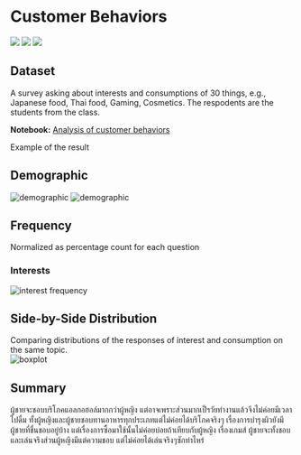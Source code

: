 # Customer Behaviors
 [![](https://img.shields.io/badge/-Survey-blue)](#) [![](https://img.shields.io/badge/-Python-blue)](#) [![](https://img.shields.io/badge/-Google--Colab-blue)](#) 
## Dataset  
A survey asking about interests and consumptions of 30 things, e.g., Japanese food, Thai food, Gaming, Cosmetics. The respodents are the students from the class.

**Notebook:** [Analysis of customer behaviors](./HW1_Customer_behavior.ipynb)

Example of the result  
## Demographic
![demographic](./pictures/01_description.PNG)
![demographic](./pictures/02_description.PNG)

## Frequency
Normalized as percentage count for each question
### Interests
![interest frequency](./pictures/03_heat_map.PNG)

## Side-by-Side Distribution
Comparing distributions of the responses of interest and consumption on the same topic.  
![boxplot](./pictures/04_box_plot.PNG)

## Summary
ผู้ชายจะชอบบริโภคแอลกอฮอล์มากกว่าผู้หญิง แต่อาจเพราะส่วนมากเป็ฯวัยทำงานแล้วจึงไม่ค่อยมีเวลาไปดื่ม 
ทั้งผู้หญิงและผู้ชายชอบทานอาหารทุกประเภทแต่ไม่ค่อยได้บริโภคจริงๆ 
เรื่องการบำรุงผิวยังมีผู้ชายที่ชื่นชอบอยู่บ้าง แต่เรื่องการซื้อมาใช้นั้นไม่ค่อยบ่อยถ้าเทียบกับผู้หญิง 
เรื่องเกมส์ ผู้ชายจะทั้งชอบและเล่นจริงส่วนผู้หญิงมีแต่ความชอบ แต่ไม่ค่อยได้เล่นจริงๆซักท่าไหร่
